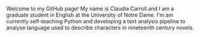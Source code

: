 Welcome to my GitHub page! My name is Claudia Carroll and I am a graduate student in English at the University of Notre Dame. I'm am currently self-teaching Python and developing a text analysis pipeline to analyse language used to describe characters in nineteenth century novels.

